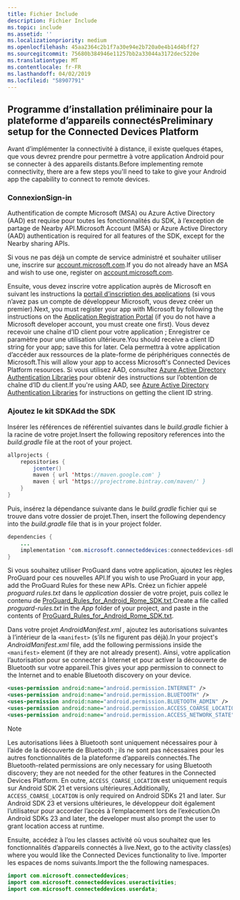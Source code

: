 ```yaml
---
title: Fichier Include
description: Fichier Include
ms.topic: include
ms.assetid: ''
ms.localizationpriority: medium
ms.openlocfilehash: 45aa2364c2b1f7a30e94e2b720a0e4b14d4bff27
ms.sourcegitcommit: 75680b384946e11257bb2a33044a3172dec5220e
ms.translationtype: MT
ms.contentlocale: fr-FR
ms.lasthandoff: 04/02/2019
ms.locfileid: "58907791"
---
```

## <a name="preliminary-setup-for-the-connected-devices-platform"></a><span data-ttu-id="be05c-103">Programme d’installation préliminaire pour la plateforme d’appareils connectés</span><span class="sxs-lookup"><span data-stu-id="be05c-103">Preliminary setup for the Connected Devices Platform</span></span>

<span data-ttu-id="be05c-104">Avant d’implémenter la connectivité à distance, il existe quelques étapes, que vous devrez prendre pour permettre à votre application Android pour se connecter à des appareils distants.</span><span class="sxs-lookup"><span data-stu-id="be05c-104">Before implementing remote connectivity, there are a few steps you'll need to take to give your Android app the capability to connect to remote devices.</span></span>

### <a name="sign-in"></a><span data-ttu-id="be05c-105">Connexion</span><span class="sxs-lookup"><span data-stu-id="be05c-105">Sign-in</span></span>

<span data-ttu-id="be05c-106">Authentification de compte Microsoft (MSA) ou Azure Active Directory (AAD) est requise pour toutes les fonctionnalités du SDK, à l’exception de partage de Nearby API.</span><span class="sxs-lookup"><span data-stu-id="be05c-106">Microsoft Account (MSA) or Azure Active Directory (AAD) authentication is required for all features of the SDK, except for the Nearby sharing APIs.</span></span> 

<span data-ttu-id="be05c-107">Si vous ne pas déjà un compte de service administré et souhaiter utiliser une, inscrire sur [account.microsoft.com](https://account.microsoft.com/account).</span><span class="sxs-lookup"><span data-stu-id="be05c-107">If you do not already have an MSA and wish to use one, register on [account.microsoft.com](https://account.microsoft.com/account).</span></span>

<span data-ttu-id="be05c-108">Ensuite, vous devez inscrire votre application auprès de Microsoft en suivant les instructions la [portail d’inscription des applications](https://apps.dev.microsoft.com/) (si vous n’avez pas un compte de développeur Microsoft, vous devez créer un premier).</span><span class="sxs-lookup"><span data-stu-id="be05c-108">Next, you must register your app with Microsoft by following the instructions on the [Application Registration Portal](https://apps.dev.microsoft.com/) (if you do not have a Microsoft developer account, you must create one first).</span></span> <span data-ttu-id="be05c-109">Vous devez recevoir une chaîne d’ID client pour votre application ; Enregistrer ce paramètre pour une utilisation ultérieure.</span><span class="sxs-lookup"><span data-stu-id="be05c-109">You should receive a client ID string for your app; save this for later.</span></span> <span data-ttu-id="be05c-110">Cela permettra à votre application d’accéder aux ressources de la plate-forme de périphériques connectés de Microsoft.</span><span class="sxs-lookup"><span data-stu-id="be05c-110">This will allow your app to access Microsoft's Connected Devices Platform resources.</span></span> <span data-ttu-id="be05c-111">Si vous utilisez AAD, consultez [Azure Active Directory Authentication Libraries](https://docs.microsoft.com/azure/active-directory/develop/active-directory-authentication-libraries) pour obtenir des instructions sur l’obtention de chaîne d’ID du client.</span><span class="sxs-lookup"><span data-stu-id="be05c-111">If you're using AAD, see [Azure Active Directory Authentication Libraries](https://docs.microsoft.com/azure/active-directory/develop/active-directory-authentication-libraries) for instructions on getting the client ID string.</span></span>

### <a name="add-the-sdk"></a><span data-ttu-id="be05c-112">Ajoutez le kit SDK</span><span class="sxs-lookup"><span data-stu-id="be05c-112">Add the SDK</span></span>

<span data-ttu-id="be05c-113">Insérer les références de référentiel suivantes dans le *build.gradle* fichier à la racine de votre projet.</span><span class="sxs-lookup"><span data-stu-id="be05c-113">Insert the following repository references into the *build.gradle* file at the root of your project.</span></span>

```Java
allprojects {
    repositories {
        jcenter()
        maven { url 'https://maven.google.com' }
        maven { url 'https://projectrome.bintray.com/maven/' }
    }
}
```
<span data-ttu-id="be05c-114">Puis, insérez la dépendance suivante dans le _build.gradle_ fichier qui se trouve dans votre dossier de projet.</span><span class="sxs-lookup"><span data-stu-id="be05c-114">Then, insert the following dependency into the _build.gradle_ file that is in your project folder.</span></span>

```Java
dependencies { 
    ...
    implementation 'com.microsoft.connecteddevices:connecteddevices-sdk:0.11.0'
}
```

<span data-ttu-id="be05c-115">Si vous souhaitez utiliser ProGuard dans votre application, ajoutez les règles ProGuard pour ces nouvelles API.</span><span class="sxs-lookup"><span data-stu-id="be05c-115">If you wish to use ProGuard in your app, add the ProGuard Rules for these new APIs.</span></span> <span data-ttu-id="be05c-116">Créez un fichier appelé *proguard rules.txt* dans le *application* dossier de votre projet, puis collez le contenu de [ProGuard_Rules_for_Android_Rome_SDK.txt](https://github.com/Microsoft/project-rome/blob/master/Android/ProGuard_Rules_for_Android_Rome_SDK.txt).</span><span class="sxs-lookup"><span data-stu-id="be05c-116">Create a file called *proguard-rules.txt* in the *App* folder of your project, and paste in the contents of [ProGuard_Rules_for_Android_Rome_SDK.txt](https://github.com/Microsoft/project-rome/blob/master/Android/ProGuard_Rules_for_Android_Rome_SDK.txt).</span></span>

<span data-ttu-id="be05c-117">Dans votre projet *AndroidManifest.xml* , ajoutez les autorisations suivantes à l’intérieur de la `<manifest>` (s’ils ne figurent pas déjà).</span><span class="sxs-lookup"><span data-stu-id="be05c-117">In your project's *AndroidManifest.xml* file, add the following permissions inside the `<manifest>` element (if they are not already present).</span></span> <span data-ttu-id="be05c-118">Ainsi, votre application l’autorisation pour se connecter à Internet et pour activer la découverte de Bluetooth sur votre appareil.</span><span class="sxs-lookup"><span data-stu-id="be05c-118">This gives your app permission to connect to the Internet and to enable Bluetooth discovery on your device.</span></span>

```xml
<uses-permission android:name="android.permission.INTERNET" />
<uses-permission android:name="android.permission.BLUETOOTH" />
<uses-permission android:name="android.permission.BLUETOOTH_ADMIN" />
<uses-permission android:name="android.permission.ACCESS_COARSE_LOCATION" />
<uses-permission android:name="android.permission.ACCESS_NETWORK_STATE" />
```

> [!NOTE]
> <span data-ttu-id="be05c-119">Les autorisations liées à Bluetooth sont uniquement nécessaires pour à l’aide de la découverte de Bluetooth ; ils ne sont pas nécessaires pour les autres fonctionnalités de la plateforme d’appareils connectés.</span><span class="sxs-lookup"><span data-stu-id="be05c-119">The Bluetooth-related permissions are only necessary for using Bluetooth discovery; they are not needed for the other features in the Connected Devices Platform.</span></span> <span data-ttu-id="be05c-120">En outre, `ACCESS_COARSE_LOCATION` est uniquement requis sur Android SDK 21 et versions ultérieures.</span><span class="sxs-lookup"><span data-stu-id="be05c-120">Additionally, `ACCESS_COARSE_LOCATION` is only required on Android SDKs 21 and later.</span></span> <span data-ttu-id="be05c-121">Sur Android SDK 23 et versions ultérieures, le développeur doit également l’utilisateur pour accorder l’accès à l’emplacement lors de l’exécution.</span><span class="sxs-lookup"><span data-stu-id="be05c-121">On Android SDKs 23 and later, the developer must also prompt the user to grant location access at runtime.</span></span>

<span data-ttu-id="be05c-122">Ensuite, accédez à l’ou les classes activité où vous souhaitez que les fonctionnalités d’appareils connectés à live.</span><span class="sxs-lookup"><span data-stu-id="be05c-122">Next, go to the activity class(es) where you would like the Connected Devices functionality to live.</span></span> <span data-ttu-id="be05c-123">Importer les espaces de noms suivants.</span><span class="sxs-lookup"><span data-stu-id="be05c-123">Import the the following namespaces.</span></span>

```java
import com.microsoft.connecteddevices;
import com.microsoft.connecteddevices.useractivities;
import com.microsoft.connecteddevices.userdata;
```
